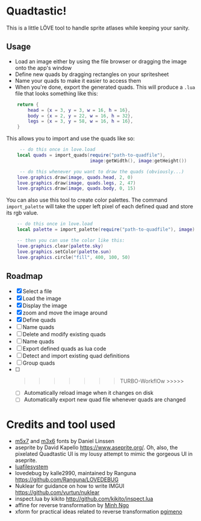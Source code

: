 # Quadtastic!

This is a little LÖVE tool to handle sprite atlases while keeping your sanity.


## Usage

 - Load an image either by using the file browser or dragging the image onto the
   app's window
 - Define new quads by dragging rectangles on your spritesheet
 - Name your quads to make it easier to access them
 - When you're done, export the generated quads. This will produce a `.lua` file
   that looks something like this:

```lua
	return {
		head = {x = 3, y = 3, w = 16, h = 16},
		body = {x = 2, y = 22, w = 16, h = 32},
		legs = {x = 3, y = 58, w = 16, h = 16},
	}
```

This allows you to import and use the quads like so:

```lua
	 -- do this once in love.load
	local quads = import_quads(require("path-to-quadfile"), 
							   image:getWidth(), image:getHeight())

	 -- do this whenever you want to draw the quads (obviously...)
	love.graphics.draw(image, quads.head, 2, 0)
	love.graphics.draw(image, quads.legs, 2, 47)
	love.graphics.draw(image, quads.body, 0, 15)
```

You can also use this tool to create color palettes. The command
`import_palette` will take the upper left pixel of each defined quad and store
its rgb value.

```lua
	-- do this once in love.load
	local palette = import_palette(require("path-to-quadfile"), image)

	-- then you can use the color like this:
	love.graphics.clear(palette.sky)
	love.graphics.setColor(palette.sun)
	love.graphics.circle("fill", 400, 100, 50)
```

## Roadmap

 - [x] Select a file
 - [x] Load the image
 - [x] Display the image
 - [x] zoom and move the image around
 - [x] Define quads
 - [ ] Name quads
 - [ ] Delete and modify existing quads
 - [ ] Name quads
 - [ ] Export defined quads as lua code
 - [ ] Detect and import existing quad definitions
 - [ ] Group quads
 - [ ] >>>>>>> TURBO-WorkflOw >>>>>
	 - [ ] Automatically reload image when it changes on disk
	 - [ ] Automatically export new quad file whenever quads are changed

# Credits and tool used

 - [m5x7](https://managore.itch.io/m5x7) and [m3x6](https://managore.itch.io/m3x6) fonts by Daniel Linssen 
 - aseprite by David Kapello https://www.aseprite.org/.
   Oh, also, the pixelated Quadtastic UI is my lousy attempt to mimic the gorgeous UI in aseprite.
 - [luafilesystem](https://github.com/keplerproject/luafilesystem)
 - lovedebug by kalle2990, maintained by Ranguna https://github.com/Ranguna/LOVEDEBUG
 - Nuklear for guidance on how to write IMGUI https://github.com/vurtun/nuklear
 - inspect.lua by kikito http://github.com/kikito/inspect.lua
 - affine for reverse transformation by [Minh Ngo](https://github.com/markandgo/simple-transform)
 - xform for practical ideas related to reverse transformation [pgimeno](https://love2d.org/forums/viewtopic.php?p=201884#p201884)
